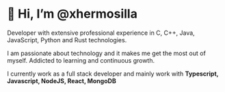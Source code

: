 # 👋 Hi, I’m @xhermosilla

Developer with extensive professional experience in C, C++, Java, JavaScript, Python and Rust technologies.

I am passionate about technology and it makes me get the most out of myself. Addicted to learning and continuous growth.

I currently work as a full stack developer and mainly work with __Typescript, Javascript, NodeJS, React, MongoDB__
    
<!-- - 👀 I’m interested in ...
#- 🌱 I’m currently learning ...
#- 💞️ I’m looking to collaborate on ...

## 📫 How to reach me

-->

<!---
xhermosilla/xhermosilla is a ✨ special ✨ repository because its `README.md` (this file) appears on your GitHub profile.
You can click the Preview link to take a look at your changes.
--->
